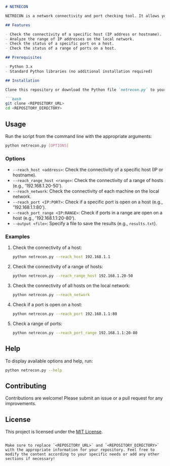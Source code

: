 ```markdown
# NETRECON

NETRECON is a network connectivity and port checking tool. It allows you to determine if a host is reachable, analyze the range of IP addresses on the local network, and check if specific ports or port ranges are open.

## Features

- Check the connectivity of a specific host (IP address or hostname).
- Analyze the range of IP addresses on the local network.
- Check the status of a specific port on a host.
- Check the status of a range of ports on a host.

## Prerequisites

- Python 3.x
- Standard Python libraries (no additional installation required)

## Installation

Clone this repository or download the Python file `netrecon.py` to your machine.

```bash
git clone <REPOSITORY_URL>
cd <REPOSITORY_DIRECTORY>
```

## Usage

Run the script from the command line with the appropriate arguments:

```bash
python netrecon.py [OPTIONS]
```

### Options

- `--reach_host <address>`: Check the connectivity of a specific host (IP or hostname).
- `--reach_range_host <range>`: Check the connectivity of a range of hosts (e.g., '192.168.1.20-50').
- `--reach_network`: Check the connectivity of each machine on the local network.
- `--reach_port <IP:PORT>`: Check if a specific port is open on a host (e.g., '192.168.1.1:80').
- `--reach_port_range <IP:RANGE>`: Check if ports in a range are open on a host (e.g., '192.168.1.1:20-80').
- `--output <file>`: Specify a file to save the results (e.g., `results.txt`).

### Examples

1. Check the connectivity of a host:

    ```bash
    python netrecon.py --reach_host 192.168.1.1
    ```

2. Check the connectivity of a range of hosts:

    ```bash
    python netrecon.py --reach_range_host 192.168.1.20-50
    ```

3. Check the connectivity of all hosts on the local network:

    ```bash
    python netrecon.py --reach_network
    ```

4. Check if a port is open on a host:

    ```bash
    python netrecon.py --reach_port 192.168.1.1:80
    ```

5. Check a range of ports:

    ```bash
    python netrecon.py --reach_port_range 192.168.1.1:20-80
    ```

## Help

To display available options and help, run:

```bash
python netrecon.py --help
```

## Contributing

Contributions are welcome! Please submit an issue or a pull request for any improvements.

## License

This project is licensed under the [MIT License](LICENSE).
```

Make sure to replace `<REPOSITORY_URL>` and `<REPOSITORY_DIRECTORY>` with the appropriate information for your repository. Feel free to modify the content according to your specific needs or add any other sections if necessary!